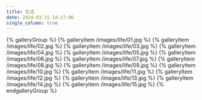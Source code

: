 ```yaml
---
title: 生活
date: 2024-03-15 14:27:06
single_column: true
---
```


<div class="trm-card">
{% galleryGroup %}
{% galleryItem /images/life/01.jpg %}
{% galleryItem /images/life/02.jpg %}
{% galleryItem /images/life/03.jpg %}
{% galleryItem /images/life/04.jpg %}
{% galleryItem /images/life/05.jpg %}
{% galleryItem /images/life/06.jpg %}
{% galleryItem /images/life/07.jpg %}
{% galleryItem /images/life/08.jpg %}
{% galleryItem /images/life/09.jpg %}
{% galleryItem /images/life/10.jpg %}
{% galleryItem /images/life/11.jpg %}
{% galleryItem /images/life/12.jpg %}
{% galleryItem /images/life/13.jpg %}
{% galleryItem /images/life/14.jpg %}
{% galleryItem /images/life/15.jpg %}
{% endgalleryGroup %}
</div>
